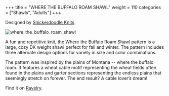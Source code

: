 +++
title = "WHERE THE BUFFALO ROAM SHAWL"
weight = 110
categories = ["Shawls", "Adults"]
+++

Designed by [Snickerdoodle Knits](https://www.ravelry.com/designers/snickerdoodle-knits)

![where_the_buffalo_roam_shawl](/images/where_the_buffalo_roam_shawl.webp)

A fun and repetitive knit, the Where the Buffalo Roam Shawl pattern is a large, cozy DK weight shawl perfect for fall and winter. The pattern includes three alternate design options for variety in size and color combinations.

<!--more-->

The pattern was inspired by the plains of Montana -- where the buffalo roam. It features a wheat cable motif representing the wheat fields often found in the plains and garter sections representing the endless plains that seemingly stretch on forever. The end result? A cable lover’s dream!

Find it on [Ravelry](https://www.ravelry.com/patterns/library/where-the-buffalo-roam-shawl).